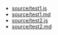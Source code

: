 <!-- index source/*.{md,js} -->

- [source/test1.js](source/test1.js)
- [source/test1.md](source/test1.md)
- [source/test2.js](source/test2.js)
- [source/test2.md](source/test2.md)

<!-- indexend -->